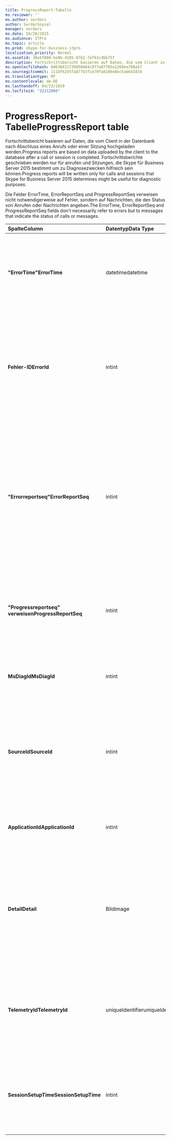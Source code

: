 ```yaml
---
title: ProgressReport-Tabelle
ms.reviewer: ''
ms.author: serdars
author: SerdarSoysal
manager: serdars
ms.date: 10/20/2015
ms.audience: ITPro
ms.topic: article
ms.prod: skype-for-business-itpro
localization_priority: Normal
ms.assetid: 38e5f060-5e9b-4185-87b2-7ef61c4bb75f
description: Fortschrittsbericht basieren auf Daten, die vom Client in der Datenbank nach Abschluss eines Anrufs oder einer Sitzung hochgeladen werden. Fortschrittsberichte geschrieben werden nur für anrufen und Sitzungen, die Skype für Business Server 2015 bestimmt um zu Diagnosezwecken hilfreich sein können.
ms.openlocfilehash: 6d638411f39956664c977e87785a1269ee788a5f
ms.sourcegitcommit: 111bf6255fa877b3fce70fa8166e8ec5a6643434
ms.translationtype: MT
ms.contentlocale: de-DE
ms.lasthandoff: 04/23/2019
ms.locfileid: "32212866"
---
```

# <a name="progressreport-table"></a><span data-ttu-id="298b4-104">ProgressReport-Tabelle</span><span class="sxs-lookup"><span data-stu-id="298b4-104">ProgressReport table</span></span>
 
<span data-ttu-id="298b4-105">Fortschrittsbericht basieren auf Daten, die vom Client in der Datenbank nach Abschluss eines Anrufs oder einer Sitzung hochgeladen werden.</span><span class="sxs-lookup"><span data-stu-id="298b4-105">Progress reports are based on data uploaded by the client to the database after a call or session is completed.</span></span> <span data-ttu-id="298b4-106">Fortschrittsberichte geschrieben werden nur für anrufen und Sitzungen, die Skype für Business Server 2015 bestimmt um zu Diagnosezwecken hilfreich sein können.</span><span class="sxs-lookup"><span data-stu-id="298b4-106">Progress reports will be written only for calls and sessions that Skype for Business Server 2015 determines might be useful for diagnostic purposes.</span></span>
  
<span data-ttu-id="298b4-107">Die Felder ErrorTime, ErrorReportSeq und ProgressReportSeq verweisen nicht notwendigerweise auf Fehler, sondern auf Nachrichten, die den Status von Anrufen oder Nachrichten angeben.</span><span class="sxs-lookup"><span data-stu-id="298b4-107">The ErrorTime, ErrorReportSeq and ProgressReportSeq fields don't necessarily refer to errors but to messages that indicate the status of calls or messages.</span></span>
  
|<span data-ttu-id="298b4-108">**Spalte**</span><span class="sxs-lookup"><span data-stu-id="298b4-108">**Column**</span></span>|<span data-ttu-id="298b4-109">**Datentyp**</span><span class="sxs-lookup"><span data-stu-id="298b4-109">**Data Type**</span></span>|<span data-ttu-id="298b4-110">**Schlüssel/Index**</span><span class="sxs-lookup"><span data-stu-id="298b4-110">**Key/Index**</span></span>|<span data-ttu-id="298b4-111">**Details**</span><span class="sxs-lookup"><span data-stu-id="298b4-111">**Details**</span></span>|
|:-----|:-----|:-----|:-----|
|<span data-ttu-id="298b4-112">**"ErrorTime"**</span><span class="sxs-lookup"><span data-stu-id="298b4-112">**ErrorTime**</span></span> <br/> |<span data-ttu-id="298b4-113">datetime</span><span class="sxs-lookup"><span data-stu-id="298b4-113">datetime</span></span>  <br/> |<span data-ttu-id="298b4-114">Primär, Fremd</span><span class="sxs-lookup"><span data-stu-id="298b4-114">Primary, Foreign</span></span>  <br/> |<span data-ttu-id="298b4-115">Datum und Uhrzeit des Fehlerberichts ausgeführt, die diese Fortschrittsbericht enthält.</span><span class="sxs-lookup"><span data-stu-id="298b4-115">Date and time of the progress error report that contains this progress report.</span></span> <span data-ttu-id="298b4-116">[ErrorReport-Tabelle in Skype für Business Server 2015](errorreport.md) Weitere Informationen finden Sie.</span><span class="sxs-lookup"><span data-stu-id="298b4-116">See the [ErrorReport table in Skype for Business Server 2015](errorreport.md) for more information.</span></span> <br/> |
|<span data-ttu-id="298b4-117">**Fehler-ID**</span><span class="sxs-lookup"><span data-stu-id="298b4-117">**ErrorId**</span></span> <br/> |<span data-ttu-id="298b4-118">int</span><span class="sxs-lookup"><span data-stu-id="298b4-118">int</span></span>  <br/> |<span data-ttu-id="298b4-119">Primär, Fremd</span><span class="sxs-lookup"><span data-stu-id="298b4-119">Primary, Foreign</span></span>  <br/> |<span data-ttu-id="298b4-120">ID-Nummer, die in Verbindung mit "ErrorTime", "progressreportseq" verweisen, um einen Fortschrittsbericht eindeutig zu identifizieren.</span><span class="sxs-lookup"><span data-stu-id="298b4-120">ID number used in conjunction with ErrorTime, ProgressReportSeq to uniquely identify a progress report.</span></span> <span data-ttu-id="298b4-121">[ErrorReport-Tabelle in Skype für Business Server 2015](errorreport.md) Weitere Informationen finden Sie.</span><span class="sxs-lookup"><span data-stu-id="298b4-121">See the [ErrorReport table in Skype for Business Server 2015](errorreport.md) for more information.</span></span> <br/> |
|<span data-ttu-id="298b4-122">**"Errorreportseq"**</span><span class="sxs-lookup"><span data-stu-id="298b4-122">**ErrorReportSeq**</span></span> <br/> |<span data-ttu-id="298b4-123">int</span><span class="sxs-lookup"><span data-stu-id="298b4-123">int</span></span>  <br/> |<span data-ttu-id="298b4-124">Primär, Fremd</span><span class="sxs-lookup"><span data-stu-id="298b4-124">Primary, Foreign</span></span>  <br/> |<span data-ttu-id="298b4-125">ID-Nummer, die den Fehlerbericht identifiziert.</span><span class="sxs-lookup"><span data-stu-id="298b4-125">ID number that identifies the error report.</span></span> <span data-ttu-id="298b4-126">ErrorReporSeq wird in Verbindung mit ErrorTime verwendet, um einen Fehlerbericht eindeutig zu identifizieren.</span><span class="sxs-lookup"><span data-stu-id="298b4-126">ErrorReporSeq is used in conjunction with ErrorTime to uniquely identify an error report.</span></span> <span data-ttu-id="298b4-127">[ErrorReport-Tabelle in Skype für Business Server 2015](errorreport.md) Weitere Informationen finden Sie</span><span class="sxs-lookup"><span data-stu-id="298b4-127">See the [ErrorReport table in Skype for Business Server 2015](errorreport.md) for more information</span></span> <br/> <span data-ttu-id="298b4-128">Dieses Feld wurde in Microsoft Lync Server 2013 eingeführt.</span><span class="sxs-lookup"><span data-stu-id="298b4-128">This field was introduced in Microsoft Lync Server 2013.</span></span>  <br/> |
|<span data-ttu-id="298b4-129">**"Progressreportseq" verweisen**</span><span class="sxs-lookup"><span data-stu-id="298b4-129">**ProgressReportSeq**</span></span> <br/> |<span data-ttu-id="298b4-130">int</span><span class="sxs-lookup"><span data-stu-id="298b4-130">int</span></span>  <br/> |<span data-ttu-id="298b4-131">Primary</span><span class="sxs-lookup"><span data-stu-id="298b4-131">Primary</span></span>  <br/> |<span data-ttu-id="298b4-132">ID-Nummer, um den Bericht zu identifizieren.</span><span class="sxs-lookup"><span data-stu-id="298b4-132">ID number to identify the progress report.</span></span> <span data-ttu-id="298b4-133">In Verbindung mit "ErrorTime" und "errorreportseq" verwendet, um einen Fortschrittsbericht eindeutig zu identifizieren.</span><span class="sxs-lookup"><span data-stu-id="298b4-133">Used in conjunction with ErrorTime and ErrorReportSeq to uniquely identify a progress report.</span></span>  <br/> |
|<span data-ttu-id="298b4-134">**MsDiagId**</span><span class="sxs-lookup"><span data-stu-id="298b4-134">**MsDiagId**</span></span> <br/> |<span data-ttu-id="298b4-135">int</span><span class="sxs-lookup"><span data-stu-id="298b4-135">int</span></span>  <br/> ||<span data-ttu-id="298b4-136">Diagnose-ID des fortschrittberichts.</span><span class="sxs-lookup"><span data-stu-id="298b4-136">Diagnostic ID of the progress report.</span></span>  <br/> <span data-ttu-id="298b4-137">Dieses Feld wurde in Microsoft Lync Server 2013 eingeführt.</span><span class="sxs-lookup"><span data-stu-id="298b4-137">This field was introduced in Microsoft Lync Server 2013.</span></span>  <br/> |
|<span data-ttu-id="298b4-138">**SourceId**</span><span class="sxs-lookup"><span data-stu-id="298b4-138">**SourceId**</span></span> <br/> |<span data-ttu-id="298b4-139">int</span><span class="sxs-lookup"><span data-stu-id="298b4-139">int</span></span>  <br/> |<span data-ttu-id="298b4-140">Ausländisch</span><span class="sxs-lookup"><span data-stu-id="298b4-140">Foreign</span></span>  <br/> |<span data-ttu-id="298b4-141">Server, die den Fehlerbericht gesendet (wenn der Bericht von einer Serverkomponente gesendet wurde).</span><span class="sxs-lookup"><span data-stu-id="298b4-141">Server that sent the error report (if the report was sent from a server component).</span></span> <span data-ttu-id="298b4-142">Finden Sie weitere Informationen der [Server-Tabelle](servers.md) . Dieses Feld wurde in Microsoft Lync Server 2013 eingeführt.</span><span class="sxs-lookup"><span data-stu-id="298b4-142">See the [Servers table](servers.md) for more information.This field was introduced in Microsoft Lync Server 2013.</span></span> <br/> |
|<span data-ttu-id="298b4-143">**ApplicationId**</span><span class="sxs-lookup"><span data-stu-id="298b4-143">**ApplicationId**</span></span> <br/> |<span data-ttu-id="298b4-144">int</span><span class="sxs-lookup"><span data-stu-id="298b4-144">int</span></span>  <br/> ||<span data-ttu-id="298b4-145">Die Lync Server-Prozess, dem der Bericht zu ist.</span><span class="sxs-lookup"><span data-stu-id="298b4-145">The Lync Server process that the report is about.</span></span> <span data-ttu-id="298b4-146">Siehe Tabelle Anwendung Weitere Informationen.</span><span class="sxs-lookup"><span data-stu-id="298b4-146">See the Application Table for more information.</span></span>  <br/> |
|<span data-ttu-id="298b4-147">**Detail**</span><span class="sxs-lookup"><span data-stu-id="298b4-147">**Detail**</span></span> <br/> |<span data-ttu-id="298b4-148">Bild</span><span class="sxs-lookup"><span data-stu-id="298b4-148">image</span></span>  <br/> ||<span data-ttu-id="298b4-149">Einzelheiten über den Fortschrittsbericht, gespeichert im Binärformat, um Speicherplatz einzusparen. Diese Daten können mit der folgenden Syntax Textformat konvertiert werden:</span><span class="sxs-lookup"><span data-stu-id="298b4-149">Progress report details, stored in binary format to save space.This data can be converted to text format using this syntax:</span></span>  <br/> <span data-ttu-id="298b4-150">CAST (Cast (Detail as varbinary(max)) as varchar(max))</span><span class="sxs-lookup"><span data-stu-id="298b4-150">cast(cast(Detail as varbinary(max)) as varchar(max))</span></span>  <br/> |
|<span data-ttu-id="298b4-151">**TelemetryId**</span><span class="sxs-lookup"><span data-stu-id="298b4-151">**TelemetryId**</span></span> <br/> |<span data-ttu-id="298b4-152">uniqueIdentifier</span><span class="sxs-lookup"><span data-stu-id="298b4-152">uniqueIdentifier</span></span>  <br/> ||<span data-ttu-id="298b4-153">Eindeutige ID, die korreliert Uhrzeitinformationen für die verschiedenen Komponenten in einer Konferenz beteiligten teilnehmen.</span><span class="sxs-lookup"><span data-stu-id="298b4-153">Unique identifier that correlates join time information for the different components involved in a conference.</span></span>  <br/> <span data-ttu-id="298b4-154">Dieses Feld wurde in Microsoft Lync Server 2013 eingeführt.</span><span class="sxs-lookup"><span data-stu-id="298b4-154">This field was introduced in Microsoft Lync Server 2013.</span></span>  <br/> |
|<span data-ttu-id="298b4-155">**SessionSetupTime**</span><span class="sxs-lookup"><span data-stu-id="298b4-155">**SessionSetupTime**</span></span> <br/> |<span data-ttu-id="298b4-156">int</span><span class="sxs-lookup"><span data-stu-id="298b4-156">int</span></span>  <br/> ||<span data-ttu-id="298b4-157">Zeit (in Millisekunden) für eine bestimmte Komponente an einer Konferenz teilzunehmen.</span><span class="sxs-lookup"><span data-stu-id="298b4-157">Time (in milliseconds) for a specific component to join a conference.</span></span>  <br/> <span data-ttu-id="298b4-158">Dieses Feld wurde in Microsoft Lync Server 2013 eingeführt.</span><span class="sxs-lookup"><span data-stu-id="298b4-158">This field was introduced in Microsoft Lync Server 2013.</span></span>  <br/> |
   

